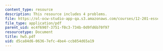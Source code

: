 ```yaml
---
content_type: resource
description: This resource includes 4 problems.
file: https://ol-ocw-studio-app-qa.s3.amazonaws.com/courses/12-201-essentials-of-geophysics-fall-2004/d5ca84d606367efc4be4ccb854d65a19_hw5.pdf
file_type: application/pdf
parent_uid: ec4f6907-3751-f0c3-734b-0d9fd6b70f97
resourcetype: Document
title: hw5.pdf
uid: d5ca84d6-0636-7efc-4be4-ccb854d65a19
---
```

